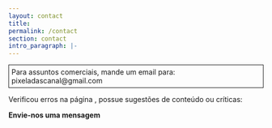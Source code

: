 ```yaml
---
layout: contact
title: 
permalink: /contact
section: contact
intro_paragraph: |-
---
```



<p style="border:1px solid;padding:5px;">Para assuntos comerciais, mande um email para: pixeladascanal@gmail.com</p>

Verificou erros na página , possue sugestões de conteúdo ou críticas: 

 **Envie-nos uma mensagem**


